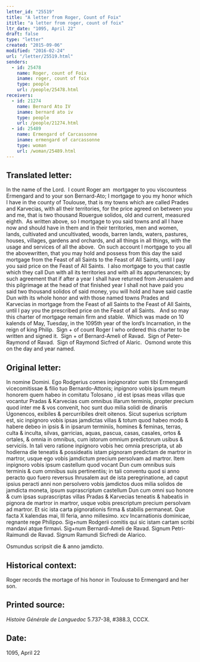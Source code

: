 ```yaml
---
letter_id: "25519"
title: "A letter from Roger, Count of Foix"
ititle: "a letter from roger, count of foix"
ltr_date: "1095, April 22"
draft: false
type: "letter"
created: "2015-09-06"
modified: "2016-02-24"
url: "/letter/25519.html"
senders:
  - id: 25478
    name: Roger, count of Foix
    iname: roger, count of foix
    type: people
    url: /people/25478.html
receivers:
  - id: 21274
    name: Bernard Ato IV
    iname: bernard ato iv
    type: people
    url: /people/21274.html
  - id: 25489
    name: Ermengard of Carcassonne
    iname: ermengard of carcassonne
    type: woman
    url: /woman/25489.html
---
```

<h2> Translated letter:</h2><p>In the name of the Lord.&nbsp; I count Roger am&nbsp; mortgager to you viscountess Ermengard and to your son Bernard-Ato; I mortgage to you my honor which I have in the county of Toulouse, that is my towns which are called Prades and Karvecias, with all their territories, for the price agreed on between you and me, that is two thousand Rouergue solidos, old and current, measured eighth.&nbsp; As written above, so I mortgage to you said towns and all I have now and should have in them and in their territories, men and women, lands, cultivated and uncultivated, woods, barren lands, waters, pastures, houses, villages, gardens and orchards, and all things in all things, with the usage and services of all the above.&nbsp; On such account I mortgage to you all the abovewritten, that you may hold and possess from this day the said mortgage from the Feast of all Saints to the Feast of All Saints, until I pay you said price on the Feast of All Saints.&nbsp; I also mortgage to you that castle which they call Dun with all its territories and with all its appurtenances; by such agreement that if after a year I shall have returned from Jerusalem and this pilgrimage at the head of that finished year I shall not have paid you said two thousand solidos of said money, you will hold and have said castle Dun with its whole honor and with those named towns Prades and Karvecias in mortgage from the Feast of all Saints to the Feast of All Saints, until I pay you the prescribed price on the Feast of all Saints.&nbsp;&nbsp; And so may this charter of mortgage remain firm and stable.&nbsp; Which was made on 10 kalends of May, Tuesday, in the 1095th year of the lord’s Incarnation, in the reign of king Philip.&nbsp; Sign + of count Roger I who ordered this charter to be written and signed it.&nbsp; Sign + of Bernard-Ameli of Ravad.&nbsp; Sign of Peter-Raymond of Ravad.&nbsp; Sign of Raymond Sicfred of Alaric.&nbsp; Osmond wrote this on the day and year named.</p><h2 class="mt-4"> Original letter:</h2><p>In nomine Domini. Ego Rodgerius comes inpignorator sum tibi Ermengardi vicecomitissae &amp; filio tuo Bernardo-Attonis; inpignoro vobis ipsum meum honorem quem habeo in comitatu Tolosano , id est ipsas meas villas que vocantur Pradas &amp; Karvecias cum omnibus illarum terminis, propter precium quod inter me &amp; vos convenit, hoc sunt duo milia solidi de dinariis Ugonencos, exibiles &amp; percurribiles dreit oitenos. Sicut superius scriptum est, sic inpignoro vobis ipsas jamdictas villas &amp; totum quod habeo modo &amp; habere debeo in ipsis &amp; in ipsarum terminiis, homines &amp; feminas, terras, culta &amp; inculta, silvas, garricias, aquas, pascua, casas, casales, ortos &amp; ortales, &amp; omnia in omnibus, cum istorum omnium predictorum usibus &amp; serviciis. In tali vero ratione inpignoro vobis hec omnia prescripta, ut ab hodierna die teneatis &amp; possideatis is­tam pignoram predictam de martror in martror, usque ego vobis jamdictum precium persolvam ad martror. Item inpignoro vo­bis ipsum castellum quod vocant Dun cum omnibus suis terminis &amp; cum omnibus suis pertinentiis; in tali conventu quod si anno peracto quo fuero reversus Ihrusalem aut de ista peregrinatione, ad caput ipsius peracti anni non persolvero vobis jamdictos duos milia solidos de jamdicta moneta, ipsum suprascriptum castellum Dun cum omni suo honore &amp; cum ipsas suprascriptas villas Pradas &amp; Karvecias teneatis &amp; habeatis in pignora de martror in martror, usque vobis prescriptum precium persolvam ad martror. Et sic ista carta pignorationis firma &amp; stabilis permaneat. Que facta X kalendas mai, III feria, anno millesimo. xcv Incarnationis dominicae, regnante rege Philippo. Sig+num Rodgerii comitis qui sic istam cartam scribi mandavi atque firmavi. Sig+num Bernardi-Ameli de Ravad. Signum Petri-Raimundi de Ravad. Signum Ramundi Sicfredi de Alarico.</p><p>Osmundus scripsit die &amp; anno jamdicto.</p><h2 class="mt-4"> Historical context:</h2><p>Roger records the mortage of his honor in Toulouse to Ermengard and her son.</p><h2 class="mt-4"> Printed source:</h2><p><i>Histoire Générale de Languedoc</i> 5.737-38, #388.3, CCCX.&nbsp;</p><h2 class="mt-4"> Date:</h2>1095, April 22